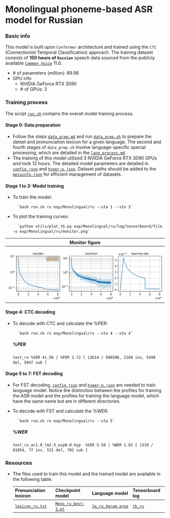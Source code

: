 # Monolingual phoneme-based ASR model for Russian
### Basic info

This model is built upon `Conformer` architecture and trained using the `CTC` (Connectionist Temporal Classification) approach. The training dataset consists of __150 hours of `Russian`__ speech data sourced from the publicly available [`Common Voice`](https://commonvoice.mozilla.org/) 11.0.

* \# of parameters (million): 89.98
* GPU info 
  * NVIDIA GeForce RTX 3090
  * \# of GPUs: 3

### Training process

The script [`run.sh`](../../../run.sh) contains the overall model training process.

#### Stage 0: Data preparation
* Follow the steps [`data_prep.md`](../../../local/data_prep.md) and run [`data_prep.sh`](../../../local/data_prep.sh) to prepare the datset and pronunciation lexicon for a given language. The second and fourth stages of `data_prep.sh` involve language-specific special processing, which are detailed in the [`lang_process.md`](../../../lang-process/ru/lang_process.md). 
* The training of this model utilized 3 NVIDIA GeForce RTX 3090 GPUs and took 12 hours. The detailed model parameters are detailed in [`config.json`](config.json) and [`hyper-p.json`](hyper-p.json). Dataset paths should be added to the [`metainfo.json`](../../../data/metainfo.json) for efficient management of datasets.

#### Stage 1 to 3: Model training
* To train the model:

        `bash run.sh ru exp/Monolingual/ru --sta 1 --sto 3`
* To plot the training curves:

        `python utils/plot_tb.py exp/Monolingual/ru/log/tensorboard/file -o exp/Monolingual/ru/monitor.png`

|     Monitor figure    |
|:-----------------------:|
|![tb-plot](./monitor.png)|

#### Stage 4: CTC decoding
* To decode with CTC and calculate the %PER:

        `bash run.sh ru exp/Monolingual/ru --sta 4 --sto 4`

    ##### %PER
    ```
    test_ru %SER 41.56 | %PER 2.72 [ 13614 / 500586, 2169 ins, 5498 del, 5947 sub ]
    ```

#### Stage 5 to 7: FST decoding
* For FST decoding, [`config.json`](./lm/config.json) and [`hyper-p.json`](./lm/hyper-p.json) are needed to train language model. Notice the distinction between the profiles for training the ASR model and the profiles for training the language model, which have the same name but are in different directories.
* To decode with FST and calculate the %WER:

        `bash run.sh ru exp/Monolingual/ru --sta 5`

    ##### %WER
    ```
    test_ru_ac1.0_lm2.5_wip0.0.hyp  %SER 5.50 | %WER 1.62 [ 1310 / 81054, 77 ins, 531 del, 702 sub ]

    ```
### Resources
* The files used to train this model and the trained model are available in the following table. 

    | Pronunciation lexicon | Checkpoint model | Language model | Tensorboard log |
    | ----------- | ----------- | ----------- | ----------- |
    | [`lexicon_ru.txt`](https://cat-ckpt.oss-cn-beijing.aliyuncs.com/cat-multilingual/cv-lang10/dict/ru/lexicon_ru.txt) | [`Mono_ru_best-3.pt`](https://cat-ckpt.oss-cn-beijing.aliyuncs.com/cat-multilingual/cv-lang10/exp/ru/Mono_ru_best-3.pt) | [`lm_ru_4gram.arpa`](https://cat-ckpt.oss-cn-beijing.aliyuncs.com/cat-multilingual/cv-lang10/exp/ru/lm_ru_4gram.arpa) | [`tb_ru`](https://cat-ckpt.oss-cn-beijing.aliyuncs.com/cat-multilingual/cv-lang10/exp/ru/tb_log_ru.tar.gz) |